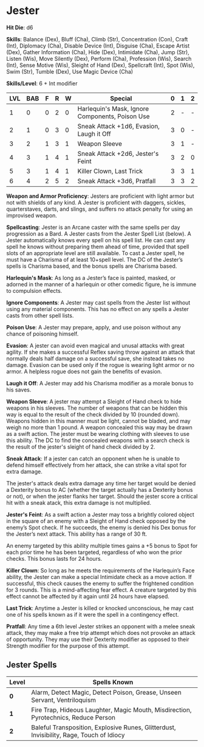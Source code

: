 # Jester

**Hit Die**: d6

**Skills**: Balance (Dex), Bluff (Cha), Climb (Str), Concentration (Con), Craft (Int), Diplomacy (Cha), Disable Device (Int), Disguise (Cha), Escape Artist (Dex), Gather Information (Cha), Hide (Dex), Intimidate (Cha), Jump (Str), Listen (Wis), Move Silently (Dex), Perform (Cha), Profession (Wis), Search (Int), Sense Motive (Wis), Sleight of Hand (Dex), Spellcraft (Int), Spot (Wis), Swim (Str), Tumble (Dex), Use Magic Device (Cha)

**Skills/Level**: 6 + Int modifier

LVL | BAB | F | R | W | Special | 0 | 1 | 2
--- | --- | - | - | - | ------- | - | - | -
1   | 0   | 0 | 2 | 0 | Harlequin's Mask, Ignore Components, Poison Use | 2 |  -  |  -  
2   | 1   | 0 | 3 | 0 | Sneak Attack +1d6, Evasion, Laugh it Off | 3 | 0 |  -  
3   | 2   | 1 | 3 | 1 | Weapon Sleeve | 3 | 1 | -
4   | 3   | 1 | 4 | 1 | Sneak Attack +2d6, Jester's Feint | 3 | 2 | 0
5   | 3   | 1 | 4 | 1 | Killer Clown, Last Trick | 3 | 3 | 1
6   | 4   | 2 | 5 | 2 | Sneak Attack +3d6, Pratfall | 3 | 3 | 2

**Weapon and Armor Proficiency**: Jesters are proficient with light armor but not with shields of any kind. A Jester is proficient with daggers, sickles, quarterstaves, darts, and slings, and suffers no attack penalty for using an improvised weapon.

**Spellcasting**: Jester is an Arcane caster with the same spells per day progression as a Bard. A Jester casts from the Jester Spell List (below). A Jester automatically knows every spell on his spell list. He can cast any spell he knows without preparing them ahead of time, provided that spell slots of an appropriate level are still available. To cast a Jester spell, he must have a Charisma of at least 10+spell level. The DC of the Jester’s spells is Charisma based, and the bonus spells are Charisma based.

**Harlequin's Mask**: As long as a Jester’s face is painted, masked, or adorned in the manner of a harlequin or other comedic figure, he is immune to compulsion effects.

**Ignore Components**: A Jester may cast spells from the Jester list without using any material components. This has no effect on any spells a Jester casts from other spell lists.

**Poison Use**: A Jester may prepare, apply, and use poison without any chance of poisoning himself.

**Evasion**: A jester can avoid even magical and unusal attacks with great agility. If she makes a successful Reflex saving throw against an attack that normally deals half damage on a successful save, she instead takes no damage. Evasion can be used only if the rogue is wearing light armor or no armor. A helpless rogue does not gain the benefits of evasion.

**Laugh it Off**: A Jester may add his Charisma modifier as a morale bonus to his saves.

**Weapon Sleeve**: A jester may attempt a Sleight of Hand check to hide weapons in his sleeves. The number of weapons that can be hidden this way is equal to the result of the check divided by 10 (rounded down). Weapons hidden in this manner must be light, cannot be bladed, and may weigh no more than 1 pound. A weapon concealed this way may be drawn as a swift action. The jester must be wearing clothing with sleeves to use this ability. The DC to find the concealed weapons with a search check is the result of the jester's sleight of hand check divided by 2.

**Sneak Attack**: If a jester can catch an opponent when he is unable to defend himself effectively from her attack, she can strike a vital spot for extra damage. 

The jester's attack deals extra damage any time her target would be denied a Dexterity bonus to AC (whether the target actually has a Dexterity bonus or not), or when the jester flanks her target. Should the jester score a critical hit with a sneak atack, this extra damage is not multiplied. 

**Jester's Feint**: As a swift action a Jester may toss a brightly colored object in the square of an enemy with a Sleight of Hand check opposed by the enemy’s Spot check. If he succeeds, the enemy is denied his Dex bonus for the Jester’s next attack. This ability has a range of 30 ft.

An enemy targeted by this ability multiple times gains a +5 bonus to Spot for each prior time he has been targeted, regardless of who won the prior checks. This bonus lasts for 24 hours.

**Killer Clown**: So long as he meets the requirements of the Harlequin’s Face ability, the Jester can make a special Intimidate check as a move action. If successful, this check causes the enemy to suffer the frightened condition for 3 rounds. This is a mind-affecting fear effect. A creature targeted by this effect cannot be affected by it again until 24 hours have elapsed.

**Last Trick**: Anytime a Jester is killed or knocked unconscious, he may cast one of his spells known as if it were the spell in a contingency effect.

**Pratfall**: Any time a 6th level Jester strikes an opponent with a melee sneak attack, they may make a free trip attempt which does not provoke an attack of opportunity. They may use their Dexterity modifier as opposed to their Strength modifier for the purpose of this attempt.

## Jester Spells

Level | Spells Known
----- | ------------
**0** | Alarm, Detect Magic, Detect Poison, Grease, Unseen Servant, Ventriloquism
**1** | Fire Trap, Hideous Laughter, Magic Mouth, Misdirection, Pyrotechnics, Reduce Person
**2** | Baleful Transposition, Explosive Runes, Glitterdust, Invisibility, Rage, Touch of Idiocy
